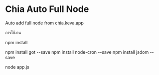 # Chia Auto Full Node
Auto add full node from chia.keva.app

การใช้งาน

npm install

npm install got --save
npm install node-cron --save
npm install jsdom --save

node app.js
